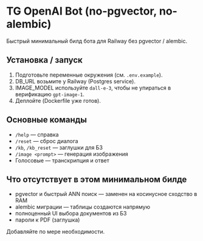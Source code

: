 
# TG OpenAI Bot (no-pgvector, no-alembic)

Быстрый минимальный билд бота для Railway без pgvector / alembic.

## Установка / запуск

1. Подготовьте переменные окружения (см. `.env.example`).
2. DB_URL возьмите у Railway (Postgres service).
3. IMAGE_MODEL используйте `dall-e-3`, чтобы не упираться в верификацию `gpt-image-1`.
4. Деплойте (Dockerfile уже готов).

## Основные команды

- `/help` — справка
- `/reset` — сброс диалога
- `/kb`, `/kb_reset` — заглушки для БЗ
- `/image <prompt>` — генерация изображения
- Голосовые — транскрипция и ответ

## Что отсутствует в этом минимальном билде

- pgvector и быстрый ANN поиск — заменен на косинусное сходство в RAM
- alembic миграции — таблицы создаются напрямую
- полноценный UI выбора документов из БЗ
- пароли к PDF (заглушка)

Добавляйте по мере необходимости.
